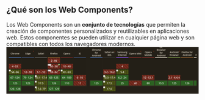 ## ¿Qué son los Web Components?

Los Web Components son un **conjunto de tecnologías** que permiten la creación de componentes personalizados y reutilizables en aplicaciones web. Estos componentes se pueden utilizar en cualquier página web y son compatibles con todos los navegadores modernos.
[![Web Components](/public/assets/caniuse.png)](https://caniuse.com/custom-elementsv1)
